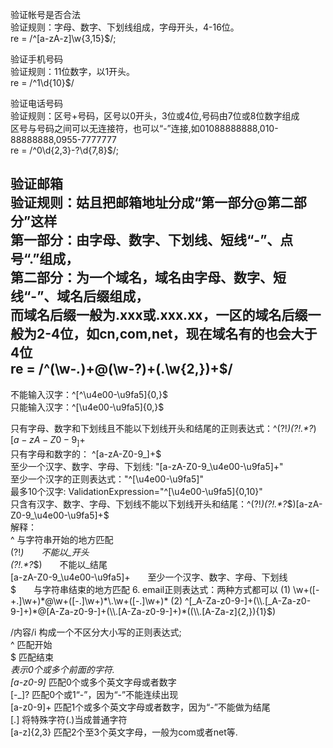 验证帐号是否合法         
验证规则：字母、数字、下划线组成，字母开头，4-16位。     
 re = /^[a-zA-z]\w{3,15}$/;         

验证手机号码     
验证规则：11位数字，以1开头。      
re = /^1\d{10}$/       

验证电话号码       
验证规则：区号+号码，区号以0开头，3位或4位,号码由7位或8位数字组成        
区号与号码之间可以无连接符，也可以“-”连接,如01088888888,010-88888888,0955-7777777            
re = /^0\d{2,3}-?\d{7,8}$/;       

验证邮箱      
验证规则：姑且把邮箱地址分成“第一部分@第二部分”这样       
第一部分：由字母、数字、下划线、短线“-”、点号“.”组成，       
第二部分：为一个域名，域名由字母、数字、短线“-”、域名后缀组成，       
而域名后缀一般为.xxx或.xxx.xx，一区的域名后缀一般为2-4位，如cn,com,net，现在域名有的也会大于4位     
 re = /^(\w-*\.*)+@(\w-?)+(\.\w{2,})+$/        
-----
不能输入汉字：^[^\u4e00-\u9fa5]{0,}$   
只能输入汉字：^[\u4e00-\u9fa5]{0,}$      

只有字母、数字和下划线且不能以下划线开头和结尾的正则表达式：^(?!_)(?!.*?_$)[a-zA-Z0-9_]+$       
只有字母和数字的： ^[a-zA-Z0-9_]+$      
至少一个汉字、数字、字母、下划线: "[a-zA-Z0-9_\u4e00-\u9fa5]+"         
至少一个汉字的正则表达式："^[\u4e00-\u9fa5]"      
最多10个汉字: ValidationExpression="^[\u4e00-\u9fa5]{0,10}"      
只含有汉字、数字、字母、下划线不能以下划线开头和结尾：^(?!_)(?!.*?_$)[a-zA-Z0-9_\u4e00-\u9fa5]+$        
解释：   
^  与字符串开始的地方匹配   
(?!_)　　不能以_开头   
(?!.*?_$)　　不能以_结尾   
[a-zA-Z0-9_\u4e00-\u9fa5]+　　至少一个汉字、数字、字母、下划线   
$　　与字符串结束的地方匹配    
6. email正则表达式：两种方式都可以   
(1) \w+([-+.]\w+)*@\w+([-.]\w+)*\.\w+([-.]\w+)*   
(2) ^[_A-Za-z0-9-]+(\\.[_A-Za-z0-9-]+)*@[A-Za-z0-9-]+(\\.[A-Za-z0-9-]+)*((\\.[A-Za-z]{2,}){1}$)   
       
/内容/i   构成一个不区分大小写的正则表达式;      
^   匹配开始      
$   匹配结束         
*表示0个或多个前面的字符.      
[a-z0-9]*   匹配0个或多个英文字母或者数字      
[-_]?   匹配0个或1“-”，因为“-”不能连续出现      
[a-z0-9]+   匹配1个或多个英文字母或者数字，因为“-”不能做为结尾     
[\.]   将特殊字符(.)当成普通字符      
[a-z]{2,3}   匹配2个至3个英文字母，一般为com或者net等.